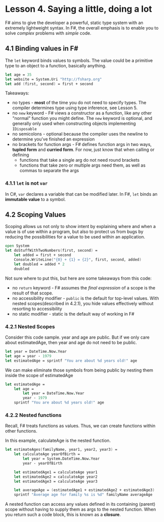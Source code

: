 # Lesson 4. Saying a little, doing a lot
F# aims to give the developer a powerful, static type system with an extremely lightweight syntax.
In F#, the overall emphasis is to enable you to solve _complex_ problems with _simple_ code.

## 4.1 Binding values in F#
The `let` keyword binds values to symbols.
The value could be a primitive type to an object to a function, basically anything.
```fsharp
let age = 35
let website = System.Uri "http://fsharp.org"
let add (first, second) = first + second
```
Takeaways:
* no types - __most__ of the time you do not need to specify types.
The compiler determines type using type inference, see Lesson 5.
* no `new` keyword - F# views a constructor as a function, like any other "normal" function you might define.
The `new` keyword is optional, and generally only used when constructing objects implementing `IDisposable`
* no semicolons - optional because the compiler uses the newline to determine you've finished an expression
* no brackets for function args - F# defines function args in two ways, __tupled form__ and __curried form__.
For now, just know that when calling or defining
  * functions that take a single arg do not need round brackets
  * functions that take zero or multiple args need them, as well as commas to separate the args

### 4.1.1 `let` is not `var`
In C#, `var` declares a variable that can be modified later.
In F#, `let` binds an __immutable value__ to a symbol.

## 4.2 Scoping Values
Scoping allows us not only to show intent by explaining where and when a value is of use within a program, but also to protect us from bugs by reducing the possibilities for a value to be used within an application.
```fsharp
open System
let doStuffWithTwoNumbers(first, second) =
    let added = first + second
    Console.WriteLine("{0} + {1} = {2}", first, second, added)
    let doubled = added * 2
    doubled
```
Not sure where to put this, but here are some takeaways from this code:
* no `return` keyword - F# assumes the _final expression_ of a scope is the result of that scope.
* no accessibility modifier - `public` is the default for top-level values.
With nested scopes(described in 4.2.1), you hide values effectively without resorting to accessibility
* no static modifier - static is the default way of working in F#

### 4.2.1 Nested Scopes
Consider this code sample.
year and age are public.
But if we only care about estimatedAge, then year and age do not need to be public.
```fsharp
let year = DateTime.Now.Year
let age = year - 1979
let estimatedAge = sprintf "You are about %d years old!" age
```
We can make eliminate those symbols from being public by nesting them inside the scope of estimatedAge
```fsharp
let estimatedAge =
    let age =
        let year = DateTime.Now.Year
        year - 1979
    sprintf "You are about %d years old!" age
```

### 4.2.2 Nested functions
Recall, F# treats functions as values.
Thus, we can create functions within other functions.

In this example, calculateAge is the nested function.
```fsharp
let estimateAges(familyName, year1, year2, year3) =
    let calculateAge yearOfBirth =
        let year = System.DateTime.Now.Year
        year - yearOfBirth

    let estimatedAge1 = calculateAge year1
    let estimatedAge2 = calculateAge year2
    let estimatedAge3 = calculateAge year3

    let averageAge = (estimatedAge1 + estimatedAge2 + estimatedAge3)
    sprintf "Average age for family %s is %d" familyName averageAge
```

A nested function can access any values defined in its containing (parent) scope without having to supply them as args to the nested function.
When you return such a code block, this is known as a __closure__.